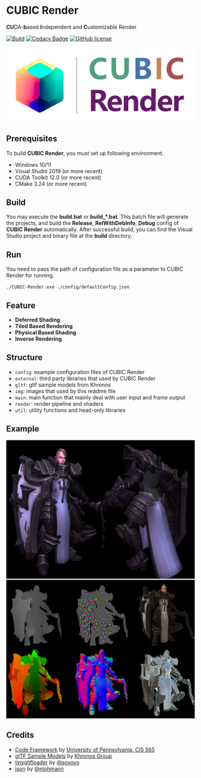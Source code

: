 CUBIC Render
===============
**CU**DA-**b**ased **I**ndependent and **C**ustomizable Render

[![Build](https://github.com/MicroappleMA/CUBIC-Render/actions/workflows/build.yml/badge.svg?branch=master)](https://github.com/MicroappleMA/CUBIC-Render/actions/workflows/build.yml)
[![Codacy Badge](https://app.codacy.com/project/badge/Grade/c27c2583221b410289df5842eeee6923)](https://app.codacy.com/gh/MicroappleMA/CUBIC-Render/dashboard?utm_source=gh&utm_medium=referral&utm_content=&utm_campaign=Badge_grade)
[![GitHub license](https://img.shields.io/badge/license-MIT-green.svg)](https://github.com/MicroappleMA/CUBIC-Render/blob/master/LICENSE)

![CUBIC Render Logo](./img/logo.png)

## Prerequisites

To build **CUBIC Render**, you must set up following environment.

- Windows 10/11
- Visual Studio 2019 (or more recent)
- CUDA Toolkit 12.0 (or more recent)
- CMake 3.24 (or more recent)

## Build

You may execute the **build.bat** or **build_*.bat**. This batch file will generate the projects, and build the **Release**, **RelWithDebInfo**, **Debug** config of **CUBIC Render** automatically. After successful build, you can find the Visual Studio project and binary file at the **build** directory.

## Run

You need to pass the path of configuration file as a parameter to CUBIC Render for running.

```shell
./CUBIC-Render.exe ./config/defaultConfig.json
```

## Feature

- **Deferred Shading**
- **Tiled Based Rendering**
- **Physical Based Shading**
- **Inverse Rendering**

## Structure
- `config`: example configuration files of CUBIC Render
- `external`: third party libraries that used by CUBIC Render
- `gltf`: gltf sample models from Khronos
- `img`: images that used by this readme file
- `main`: main function that mainly deal with user input and frame output
- `render`: render pipeline and shaders
- `util`: utility functions and head-only libraries

## Example

![Example 0](./img/example0.png)
![Example 1](./img/example1.png)

## Credits

- [Code Framework](https://github.com/CIS565-Fall-2018/Project4-CUDA-Rasterizer) by [University of Pennsylvania, CIS 565](https://cis565-fall-2022.github.io/)
- [glTF Sample Models](https://github.com/KhronosGroup/glTF-Sample-Models/tree/master/1.0) by  [Khronos Group](https://github.com/KhronosGroup)
- [tinygltfloader](https://github.com/syoyo/tinygltfloader) by [@soyoyo](https://github.com/syoyo)
- [json](https://github.com/nlohmann/json) by [@nlohmann](https://github.com/nlohmann)
